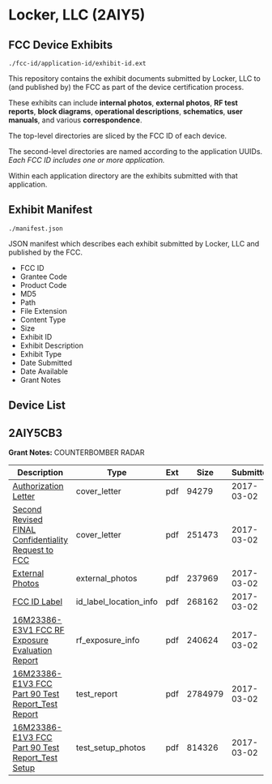 # Locker, LLC (2AIY5)
## FCC Device Exhibits

```
./fcc-id/application-id/exhibit-id.ext
```

This repository contains the exhibit documents submitted by Locker, LLC to (and published by) the FCC as part of the device certification process.

These exhibits can include **internal photos**, **external photos**, **RF test reports**, **block diagrams**, **operational descriptions**, **schematics**, **user manuals**, and various **correspondence**.

The top-level directories are sliced by the FCC ID of each device.

The second-level directories are named according to the application UUIDs. *Each FCC ID includes one or more application.*

Within each application directory are the exhibits submitted with that application. 

## Exhibit Manifest

```
./manifest.json
```

JSON manifest which describes each exhibit submitted by Locker, LLC and published by the FCC.

- FCC ID
- Grantee Code
- Product Code
- MD5
- Path
- File Extension
- Content Type
- Size
- Exhibit ID
- Exhibit Description
- Exhibit Type
- Date Submitted
- Date Available
- Grant Notes

## Device List
## 2AIY5CB3
**Grant Notes:** COUNTERBOMBER RADAR

| Description | Type | Ext | Size | Submitted | Available |
| ----------- | ---- | --- | ---- | --------- | --------- |
| [Authorization Letter](2AIY5CB3/cfe7e60210bf4d8e52a7329051513086/3302175.pdf) | cover_letter | pdf | 94279 | 2017-03-02 | 2017-03-07 |
| [Second Revised FINAL Confidentiality Request to FCC](2AIY5CB3/cfe7e60210bf4d8e52a7329051513086/3303061.pdf) | cover_letter | pdf | 251473 | 2017-03-02 | 2017-03-07 |
| [External Photos](2AIY5CB3/cfe7e60210bf4d8e52a7329051513086/3302176.pdf) | external_photos | pdf | 237969 | 2017-03-02 | 2017-03-07 |
| [FCC ID Label](2AIY5CB3/cfe7e60210bf4d8e52a7329051513086/3302177.pdf) | id_label_location_info | pdf | 268162 | 2017-03-02 | 2017-03-07 |
| [16M23386-E3V1 FCC RF Exposure Evaluation Report](2AIY5CB3/cfe7e60210bf4d8e52a7329051513086/3302180.pdf) | rf_exposure_info | pdf | 240624 | 2017-03-02 | 2017-03-07 |
| [16M23386-E1V3 FCC Part 90 Test Report_Test Report](2AIY5CB3/cfe7e60210bf4d8e52a7329051513086/3302179.pdf) | test_report | pdf | 2784979 | 2017-03-02 | 2017-03-07 |
| [16M23386-E1V3 FCC Part 90 Test Report_Test Setup](2AIY5CB3/cfe7e60210bf4d8e52a7329051513086/3302178.pdf) | test_setup_photos | pdf | 814326 | 2017-03-02 | 2017-08-29 |
